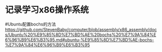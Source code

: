 # 记录学习x86操作系统

#Ubuntu配置bochs的方法
https://github.com/StevenBaby/computer/blob/assembly/x86_assembly/docs/Ubuntu%20%E9%85%8D%E7%BD%AE%20bochs%20%E7%9A%84%E6%96%B9%E6%B3%95.md#ubuntu-%E9%85%8D%E7%BD%AE-bochs-%E7%9A%84%E6%96%B9%E6%B3%95

